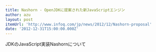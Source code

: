 ```yaml
---
title: Nashorn - OpenJDKに提案された新JavaScriptエンジン
author: azu
layout: post
itemUrl: 'http://www.infoq.com/jp/news/2012/12/Nashorn-proposal'
date: '2012-12-31T15:00:00.000Z'
---
```

JDKのJavaScript実装Nashornについて
